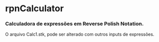 # rpnCalculator

### Calculadora de expressões em Reverse Polish Notation.

O arquivo Calc1.stk, pode ser alterado com outros inputs de expressões.
